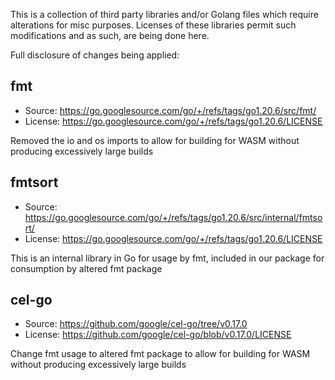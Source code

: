 This is a collection of third party libraries and/or Golang files which require
alterations for misc purposes. Licenses of these libraries permit such modifications
and as such, are being done here.

Full disclosure of changes being applied:

fmt
---
- Source: https://go.googlesource.com/go/+/refs/tags/go1.20.6/src/fmt/
- License: https://go.googlesource.com/go/+/refs/tags/go1.20.6/LICENSE

Removed the io and os imports to allow for building for WASM without producing
excessively large builds

fmtsort
---
- Source: https://go.googlesource.com/go/+/refs/tags/go1.20.6/src/internal/fmtsort/
- License: https://go.googlesource.com/go/+/refs/tags/go1.20.6/LICENSE

This is an internal library in Go for usage by fmt, included in our package for 
consumption by altered fmt package

cel-go
------
- Source: https://github.com/google/cel-go/tree/v0.17.0
- License: https://github.com/google/cel-go/blob/v0.17.0/LICENSE

Change fmt usage to altered fmt package to allow for building for WASM without 
producing excessively large builds
